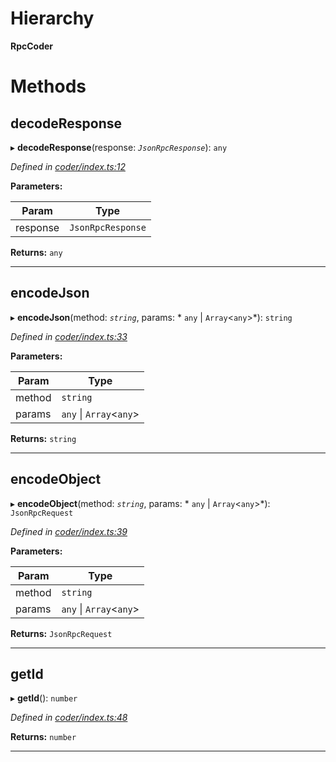 

# Hierarchy

**RpcCoder**

# Methods

<a id="decoderesponse"></a>

##  decodeResponse

▸ **decodeResponse**(response: *`JsonRpcResponse`*): `any`

*Defined in [coder/index.ts:12](https://github.com/polkadot-js/api/blob/c32bace/packages/rpc-provider/src/coder/index.ts#L12)*

**Parameters:**

| Param | Type |
| ------ | ------ |
| response | `JsonRpcResponse` |

**Returns:** `any`

___
<a id="encodejson"></a>

##  encodeJson

▸ **encodeJson**(method: *`string`*, params: * `any` &#124; `Array`<`any`>*): `string`

*Defined in [coder/index.ts:33](https://github.com/polkadot-js/api/blob/c32bace/packages/rpc-provider/src/coder/index.ts#L33)*

**Parameters:**

| Param | Type |
| ------ | ------ |
| method | `string` |
| params |  `any` &#124; `Array`<`any`>|

**Returns:** `string`

___
<a id="encodeobject"></a>

##  encodeObject

▸ **encodeObject**(method: *`string`*, params: * `any` &#124; `Array`<`any`>*): `JsonRpcRequest`

*Defined in [coder/index.ts:39](https://github.com/polkadot-js/api/blob/c32bace/packages/rpc-provider/src/coder/index.ts#L39)*

**Parameters:**

| Param | Type |
| ------ | ------ |
| method | `string` |
| params |  `any` &#124; `Array`<`any`>|

**Returns:** `JsonRpcRequest`

___
<a id="getid"></a>

##  getId

▸ **getId**(): `number`

*Defined in [coder/index.ts:48](https://github.com/polkadot-js/api/blob/c32bace/packages/rpc-provider/src/coder/index.ts#L48)*

**Returns:** `number`

___

